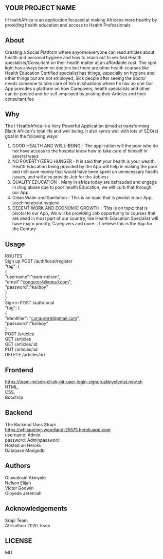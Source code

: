 ## YOUR PROJECT NAME

I-HealthAfrica is an application focused at making Africans more healthy by providing health education and access to Health Professionals


## About

Creating a Social Platform where anyone/everyone can read articles about health and personal hygiene and how to reach out to verified Health specialists/Consultant on their health matter at an affordable cost.
The spot light has always been on doctors but there are other health courses like Health Education Certified specialist has things, especially on hygiene and other things but are not employed, Sick people after seeing the doctor needs someone to take care of him in situations where he has no one
 Our App provides a platform on how Caregivers, health specialists and other can be posted and be self employed by posting their Articles and their consultant fee



## Why

The I-HealthAfrica is a Very Powerful Application aimed at transforming Black African's total life and well being. It also syncs well with lots of SDG(s) goal in the following ways
1. GOOD HEALTH AND WELL-BEING - The application will the poor who do not have access to the hospital know how to take care of himself in several ways
2. NO POVERTY/ZERO HUNGER - It is said that your health is your wealth, Health Education being provided by the App will help in making the poor and rich save money that would have been spent un unnecessary health issues, and will also provide Job for the Jobless
3. QUALITY EDUCATION - Many in africa today are defrauded and engage in drug abuse due to poor health Education, we will curb that through our App
4. Clean Water and Sanitation - This is on topic that is pivotal in our App, teaching about hygiene
5. DECENT WORK AND ECONOMIC GROWTH - This is on topic that is pivotal to our App, We will be providing Job opportunity to courses that are dead in most part of our country, like Health Education Specialist will have major priority, Caregivers and more...
I believe this is the App for the Century 


## Usage
 ROUTES                   
 Sign up POST /auth/local/register                   
 "tag": {                              
           {                       
 	"username":"team-nelson",                      
 		"email":"conquror4@gmail.com",                      
 		"password":"kaliboy"                            
             }                
         }                                            
 Sign in POST /auth/local                      
  "tag": {                          
           {                                  
 		"identifier": "conquror4@gmail.com",                        
 		"password":"kaliboy"                          
 	        }                                
 POST         /articles                        
 GET          /articles                               
 GET  	    /articles/:id                                
 PUT         /articles/:id                                  
 DELETE      /articles/:id                
 
 ## Frontend                        
 https://team-nelson-elijah-git-user-login-signup.akinyeleolat.now.sh             
 HTML,    
 CSS,    
 Boostrap
 
 ## Backend
 The Backend Uses Strapi       
 https://whispering-woodland-25875.herokuapp.com   
 username: Admin    
 password: Adminpassword  
 Hosted on Heroku    
 Database Mongodb
 
 
 

## Authors

 Oluwatosin Akinyele   
 Nelson Elijah   
 Victor Godwin          
 Oloyede Jeremiah          
 
 
## Acknowledgements
Srapi Team                               
Afrikathon 2020 Team         

## LICENSE
MIT
